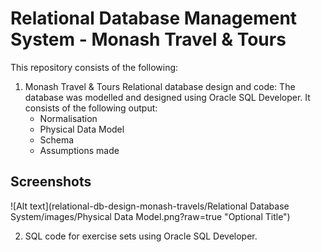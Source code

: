 # Relational Database Management System - Monash Travel & Tours 

This repository consists of the following:

1. Monash Travel & Tours Relational database design and code: The database was modelled and designed using Oracle SQL Developer. It consists of the following output:
   - Normalisation 
   - Physical Data Model
   - Schema
   - Assumptions made
   
## Screenshots

![Alt text](relational-db-design-monash-travels/Relational Database System/images/Physical Data Model.png?raw=true "Optional Title")

2. SQL code for exercise sets using Oracle SQL Developer.
